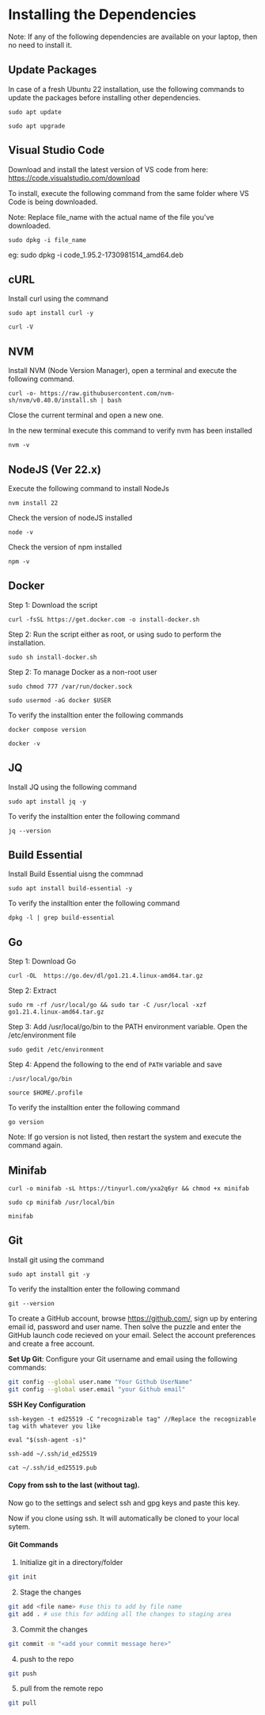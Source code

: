 # Installing the Dependencies

Note: If any of the following dependencies are available on your laptop, then no need to install it.

## Update Packages

In case of a fresh Ubuntu 22 installation, use the following commands to update the packages before installing other dependencies.  
```
sudo apt update
```

```
sudo apt upgrade
```

## Visual Studio Code
Download and install the latest version of VS code from here: https://code.visualstudio.com/download


To install, execute the following command from the same folder where VS Code is being downloaded.

Note: Replace file_name with the actual name of the file you've downloaded.
```
sudo dpkg -i file_name
```
eg: sudo dpkg -i code_1.95.2-1730981514_amd64.deb


## cURL
Install curl using the command
```
sudo apt install curl -y
```

```
curl -V
```

## NVM

Install NVM (Node Version Manager), open a terminal and execute the following command.
```
curl -o- https://raw.githubusercontent.com/nvm-sh/nvm/v0.40.0/install.sh | bash
```
Close the current terminal and open a new one.

In the new terminal execute this command to verify nvm has been installed

```
nvm -v
```


## NodeJS (Ver 22.x)

Execute the following command to install NodeJs
```
nvm install 22
```  

Check  the version of nodeJS installed
```
node -v
```

Check  the version of npm installed
```
npm -v
```

## Docker
Step 1: Download the script
```
curl -fsSL https://get.docker.com -o install-docker.sh
```
Step 2: Run the script either as root, or using sudo to perform the installation.
```
sudo sh install-docker.sh
```
Step 2: To manage Docker as a non-root user
```
sudo chmod 777 /var/run/docker.sock
```

```
sudo usermod -aG docker $USER
```

To verify the installtion enter the following commands


```
docker compose version
```

```
docker -v
```

## JQ
Install JQ using the following command
```
sudo apt install jq -y
```

To verify the installtion enter the following command


```
jq --version
```

## Build Essential
Install Build Essential uisng the commnad
```
sudo apt install build-essential -y
```
To verify the installtion enter the following command


```
dpkg -l | grep build-essential
```

## Go
Step 1: Download Go
```
curl -OL  https://go.dev/dl/go1.21.4.linux-amd64.tar.gz
```
Step 2: Extract
```
sudo rm -rf /usr/local/go && sudo tar -C /usr/local -xzf go1.21.4.linux-amd64.tar.gz
```

Step 3: Add /usr/local/go/bin to the PATH environment variable. Open the /etc/environment file
```
sudo gedit /etc/environment
```

Step 4: Append the following to the end of `PATH` variable and save
```
:/usr/local/go/bin
```
```
source $HOME/.profile
```

To verify the installtion enter the following command


```
go version
```
Note: If go version is not listed, then restart the system and execute the command again.

## Minifab

```
curl -o minifab -sL https://tinyurl.com/yxa2q6yr && chmod +x minifab
```

```
sudo cp minifab /usr/local/bin
```

```
minifab
```

## Git
Install git using the command
```
sudo apt install git -y
```
To verify the installtion enter the following command
```
git --version
```

To create a GitHub account, browse https://github.com/, sign up by entering email id, password and user name. Then solve the puzzle and enter the GitHub launch code recieved on your email. Select the account preferences and create a free account. 

**Set Up Git**: Configure your Git username and email using the following commands:
```bash
git config --global user.name "Your Github UserName"
git config --global user.email "your Github email"
```

**SSH Key Configuration**
```
ssh-keygen -t ed25519 -C "recognizable tag" //Replace the recognizable tag with whatever you like
```
```
eval "$(ssh-agent -s)"

ssh-add ~/.ssh/id_ed25519

cat ~/.ssh/id_ed25519.pub
```
#### Copy from ssh to the last (without tag).

Now go to the settings and select ssh and gpg keys and paste this key.

Now if you clone using ssh. It will automatically be cloned to your local sytem.


#### Git Commands

1. Initialize git in a directory/folder
```bash
git init
```
2. Stage the changes
```bash
git add <file name> #use this to add by file name
git add . # use this for adding all the changes to staging area
```
3. Commit the changes
```bash
git commit -m "<add your commit message here>"
```

4. push to the repo
```bash
git push
```
5. pull from the remote repo
```bash
git pull 
```
